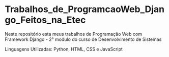 # Trabalhos_de_ProgramcaoWeb_Django_Feitos_na_Etec
Neste repositório esta meus trabalhos de Programação Web com Framework Django - 2° modulo do curso de Desenvolvimento de Sistemas

Linguagens Utilizadas: Python, HTML, CSS e JavaScript
